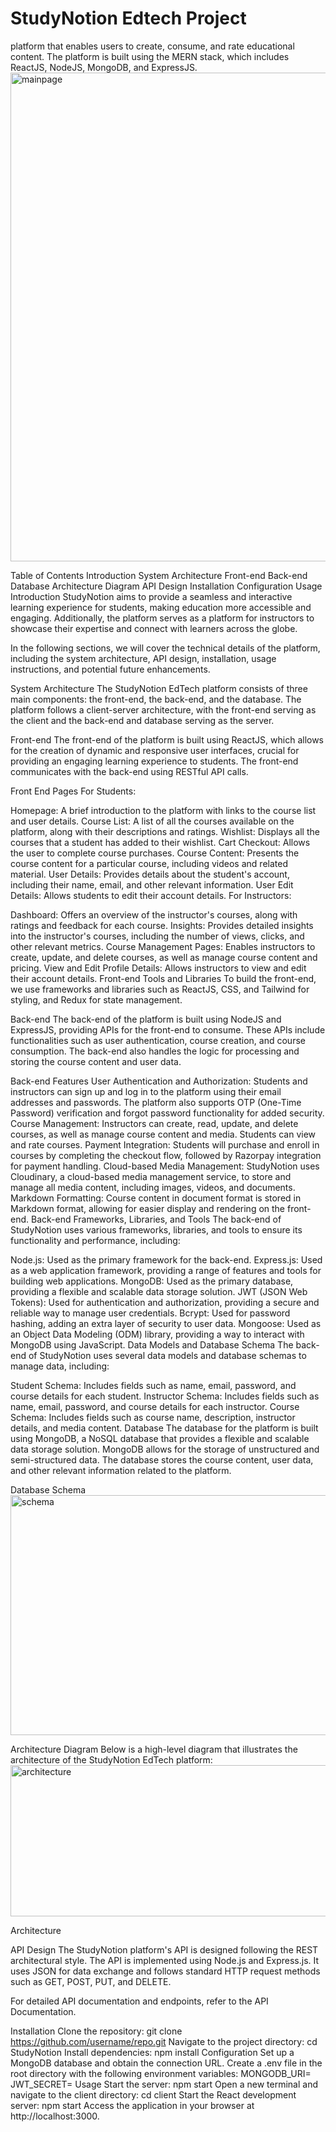 # StudyNotion Edtech Project
platform that enables users to create, consume, and rate educational content. The platform is built using the MERN stack, which includes ReactJS, NodeJS, MongoDB, and ExpressJS.
<img width="518" height="782" alt="mainpage" src="https://github.com/user-attachments/assets/0d2b8185-77e0-43d7-99bc-018b84827beb" />

Table of Contents
Introduction
System Architecture
Front-end
Back-end
Database
Architecture Diagram
API Design
Installation
Configuration
Usage
Introduction
StudyNotion aims to provide a seamless and interactive learning experience for students, making education more accessible and engaging. Additionally, the platform serves as a platform for instructors to showcase their expertise and connect with learners across the globe.

In the following sections, we will cover the technical details of the platform, including the system architecture, API design, installation, usage instructions, and potential future enhancements.

System Architecture
The StudyNotion EdTech platform consists of three main components: the front-end, the back-end, and the database. The platform follows a client-server architecture, with the front-end serving as the client and the back-end and database serving as the server.

Front-end
The front-end of the platform is built using ReactJS, which allows for the creation of dynamic and responsive user interfaces, crucial for providing an engaging learning experience to students. The front-end communicates with the back-end using RESTful API calls.

Front End Pages
For Students:

Homepage: A brief introduction to the platform with links to the course list and user details.
Course List: A list of all the courses available on the platform, along with their descriptions and ratings.
Wishlist: Displays all the courses that a student has added to their wishlist.
Cart Checkout: Allows the user to complete course purchases.
Course Content: Presents the course content for a particular course, including videos and related material.
User Details: Provides details about the student's account, including their name, email, and other relevant information.
User Edit Details: Allows students to edit their account details.
For Instructors:

Dashboard: Offers an overview of the instructor's courses, along with ratings and feedback for each course.
Insights: Provides detailed insights into the instructor's courses, including the number of views, clicks, and other relevant metrics.
Course Management Pages: Enables instructors to create, update, and delete courses, as well as manage course content and pricing.
View and Edit Profile Details: Allows instructors to view and edit their account details.
Front-end Tools and Libraries
To build the front-end, we use frameworks and libraries such as ReactJS, CSS, and Tailwind for styling, and Redux for state management.

Back-end
The back-end of the platform is built using NodeJS and ExpressJS, providing APIs for the front-end to consume. These APIs include functionalities such as user authentication, course creation, and course consumption. The back-end also handles the logic for processing and storing the course content and user data.

Back-end Features
User Authentication and Authorization: Students and instructors can sign up and log in to the platform using their email addresses and passwords. The platform also supports OTP (One-Time Password) verification and forgot password functionality for added security.
Course Management: Instructors can create, read, update, and delete courses, as well as manage course content and media. Students can view and rate courses.
Payment Integration: Students will purchase and enroll in courses by completing the checkout flow, followed by Razorpay integration for payment handling.
Cloud-based Media Management: StudyNotion uses Cloudinary, a cloud-based media management service, to store and manage all media content, including images, videos, and documents.
Markdown Formatting: Course content in document format is stored in Markdown format, allowing for easier display and rendering on the front-end.
Back-end Frameworks, Libraries, and Tools
The back-end of StudyNotion uses various frameworks, libraries, and tools to ensure its functionality and performance, including:

Node.js: Used as the primary framework for the back-end.
Express.js: Used as a web application framework, providing a range of features and tools for building web applications.
MongoDB: Used as the primary database, providing a flexible and scalable data storage solution.
JWT (JSON Web Tokens): Used for authentication and authorization, providing a secure and reliable way to manage user credentials.
Bcrypt: Used for password hashing, adding an extra layer of security to user data.
Mongoose: Used as an Object Data Modeling (ODM) library, providing a way to interact with MongoDB using JavaScript.
Data Models and Database Schema
The back-end of StudyNotion uses several data models and database schemas to manage data, including:

Student Schema: Includes fields such as name, email, password, and course details for each student.
Instructor Schema: Includes fields such as name, email, password, and course details for each instructor.
Course Schema: Includes fields such as course name, description, instructor details, and media content.
Database
The database for the platform is built using MongoDB, a NoSQL database that provides a flexible and scalable data storage solution. MongoDB allows for the storage of unstructured and semi-structured data. The database stores the course content, user data, and other relevant information related to the platform.

Database Schema
<img width="736" height="384" alt="schema" src="https://github.com/user-attachments/assets/9e706aea-20c5-41a4-9031-8d133fe4a01a" />

Architecture Diagram
Below is a high-level diagram that illustrates the architecture of the StudyNotion EdTech platform:
<img width="708" height="242" alt="architecture" src="https://github.com/user-attachments/assets/af9dcba3-648f-4ad6-8fcc-5d0b25267698" />

Architecture

API Design
The StudyNotion platform's API is designed following the REST architectural style. The API is implemented using Node.js and Express.js. It uses JSON for data exchange and follows standard HTTP request methods such as GET, POST, PUT, and DELETE.

For detailed API documentation and endpoints, refer to the API Documentation.

Installation
Clone the repository: git clone https://github.com/username/repo.git
Navigate to the project directory: cd StudyNotion
Install dependencies: npm install
Configuration
Set up a MongoDB database and obtain the connection URL.
Create a .env file in the root directory with the following environment variables:
MONGODB_URI=<your-mongodb-connection-url>
JWT_SECRET=<your-jwt-secret-key>
Usage
Start the server: npm start
Open a new terminal and navigate to the client directory: cd client
Start the React development server: npm start
Access the application in your browser at http://localhost:3000.
